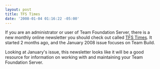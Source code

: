 ```yaml
---
layout: post
title: TFS Times
date: '2008-01-04 01:16:22 -05:00'
---
```


If you are an administrator or user of Team Foundation Server, there is a new monthly online newsletter you should check out called [TFS Times](http://www.tfstimes.com/news/). It started 2 months ago, and the January 2008 issue focuses on Team Build.

Looking at January's issue, this newsletter looks like it will be a good resource for information on working with and maintaining your Team Foundation Server.
